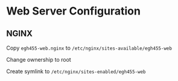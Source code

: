 # Web Server Configuration

## NGINX

Copy `egh455-web.nginx` to `/etc/nginx/sites-available/egh455-web`

Change ownership to root

Create symlink to `/etc/nginx/sites-enabled/egh455-web`
